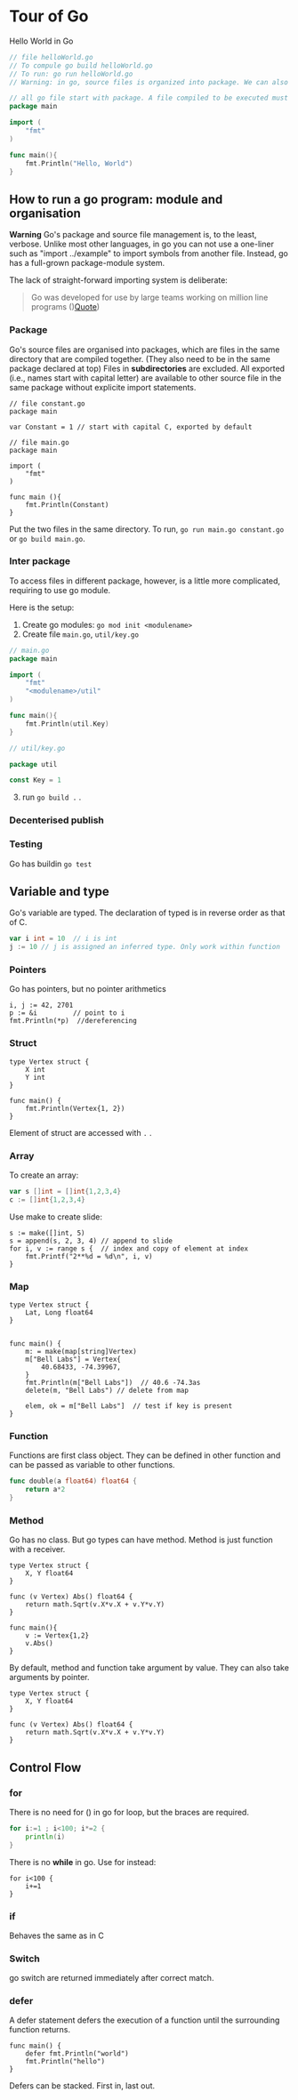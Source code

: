 # Tour of Go

Hello World in Go

```go
// file helloWorld.go
// To compule go build helloWorld.go
// To run: go run helloWorld.go
// Warning: in go, source files is organized into package. We can also run source file by themselves and for anything more complicated we need packagee first.

// all go file start with package. A file compiled to be executed must start with package main
package main 

import (
    "fmt"
)

func main(){
    fmt.Println("Hello, World")
}
```

## How to run a go program: module and organisation

**Warning** Go's package and source file management is, to the least, verbose. Unlike most other languages, in go you can not use a one-liner such as "import ../example" to import symbols from another file. Instead, go has a full-grown package-module system. 

The lack of straight-forward importing system is deliberate:
> Go was developed for use by large teams working on million line programs ()[Quote](https://groups.google.com/g/golang-nuts/c/_BqV6Rk15UA/m/ns4y8jbxBgAJ))

### Package

Go's source files are organised into packages, which are files in the same directory that are compiled together. 
(They also need to be in the same package declared at top)
Files in **subdirectories** are excluded. 
All exported (i.e., names start with capital letter) are available to other source file in the same package without explicite import statements.


```
// file constant.go
package main

var Constant = 1 // start with capital C, exported by default
```

```
// file main.go
package main

import (
    "fmt"
)

func main (){
    fmt.Println(Constant)
}
```

Put the two files in the same directory. To run, `go run main.go constant.go` or `go build main.go`.

### Inter package 

To access files in different package, however, is a little more complicated, requiring to use go module.

Here is the setup:

1. Create go modules: `go mod init <modulename>`
2. Create file `main.go`, `util/key.go`

```go 
// main.go
package main

import (
    "fmt"
    "<modulename>/util"
)

func main(){
    fmt.Println(util.Key)
}
```

```go
// util/key.go

package util

const Key = 1
```
3. run `go build .`  .


### Decenterised publish

### Testing

Go has buildin `go test`

## Variable and type

Go's variable are typed. The declaration of typed is in reverse order as that of C.

```go
var i int = 10  // i is int 
j := 10 // j is assigned an inferred type. Only work within function
```

### Pointers 

Go has pointers, but no pointer arithmetics

```
i, j := 42, 2701
p := &i         // point to i
fmt.Println(*p)  //dereferencing
```

### Struct

```
type Vertex struct {
	X int
	Y int
}

func main() {
	fmt.Println(Vertex{1, 2})
}
```

Element of struct are accessed with `.` .

### Array

To create an array: 

```go
var s []int = []int{1,2,3,4}
c := []int{1,2,3,4}
```

Use make to create slide:

```
s := make([]int, 5)
s = append(s, 2, 3, 4) // append to slide
for i, v := range s {  // index and copy of element at index
    fmt.Printf("2**%d = %d\n", i, v)
}
```

### Map

```
type Vertex struct {
	Lat, Long float64
}


func main() {
	m: = make(map[string]Vertex)
	m["Bell Labs"] = Vertex{
		40.68433, -74.39967,
	}
	fmt.Println(m["Bell Labs"])  // 40.6 -74.3as
    delete(m, "Bell Labs") // delete from map

    elem, ok = m["Bell Labs"]  // test if key is present
}
```

### Function

Functions are first class object. They can be defined in other function and can be passed as variable to other functions.

```go
func double(a float64) float64 {
    return a*2
}
```

### Method

Go has no class. But go types can have method. Method is just function with a receiver.

```
type Vertex struct {
	X, Y float64
}

func (v Vertex) Abs() float64 {
	return math.Sqrt(v.X*v.X + v.Y*v.Y)
}

func main(){
    v := Vertex{1,2}
    v.Abs()
}
```

By default, method and function take argument by value. They can also take arguments by pointer.

```
type Vertex struct {
	X, Y float64
}

func (v Vertex) Abs() float64 {
	return math.Sqrt(v.X*v.X + v.Y*v.Y)
}
```

## Control Flow

### for

There is no need for () in go for loop, but the braces are required.

```go
for i:=1 ; i<100; i*=2 {
    println(i)
}
```

There is no __while__ in go. Use for instead:

```
for i<100 {
    i+=1
}
```

### if

Behaves the same as in C

### Switch

go switch are returned immediately after correct match.

### defer

A defer statement defers the execution of a function until the surrounding function returns. 

```
func main() {
	defer fmt.Println("world")
	fmt.Println("hello")
}
```

Defers can be stacked. First in, last out.
